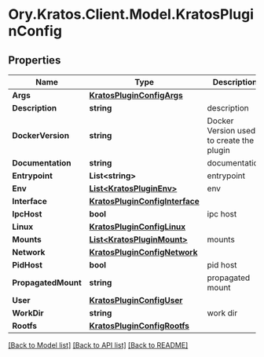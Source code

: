 # Ory.Kratos.Client.Model.KratosPluginConfig

## Properties

Name | Type | Description | Notes
------------ | ------------- | ------------- | -------------
**Args** | [**KratosPluginConfigArgs**](KratosPluginConfigArgs.md) |  | 
**Description** | **string** | description | 
**DockerVersion** | **string** | Docker Version used to create the plugin | [optional] 
**Documentation** | **string** | documentation | 
**Entrypoint** | **List&lt;string&gt;** | entrypoint | 
**Env** | [**List&lt;KratosPluginEnv&gt;**](KratosPluginEnv.md) | env | 
**Interface** | [**KratosPluginConfigInterface**](KratosPluginConfigInterface.md) |  | 
**IpcHost** | **bool** | ipc host | 
**Linux** | [**KratosPluginConfigLinux**](KratosPluginConfigLinux.md) |  | 
**Mounts** | [**List&lt;KratosPluginMount&gt;**](KratosPluginMount.md) | mounts | 
**Network** | [**KratosPluginConfigNetwork**](KratosPluginConfigNetwork.md) |  | 
**PidHost** | **bool** | pid host | 
**PropagatedMount** | **string** | propagated mount | 
**User** | [**KratosPluginConfigUser**](KratosPluginConfigUser.md) |  | [optional] 
**WorkDir** | **string** | work dir | 
**Rootfs** | [**KratosPluginConfigRootfs**](KratosPluginConfigRootfs.md) |  | [optional] 

[[Back to Model list]](../README.md#documentation-for-models) [[Back to API list]](../README.md#documentation-for-api-endpoints) [[Back to README]](../README.md)

